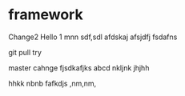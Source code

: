 # framework
Change2
Hello
1
mnn
sdf,sdl
afdskaj
afsjdfj
fsdafns


git pull try

master cahnge
fjsdkafjks
abcd
nkljnk
jhjhh

hhkk
nbnb
fafkdjs
,nm,nm,
